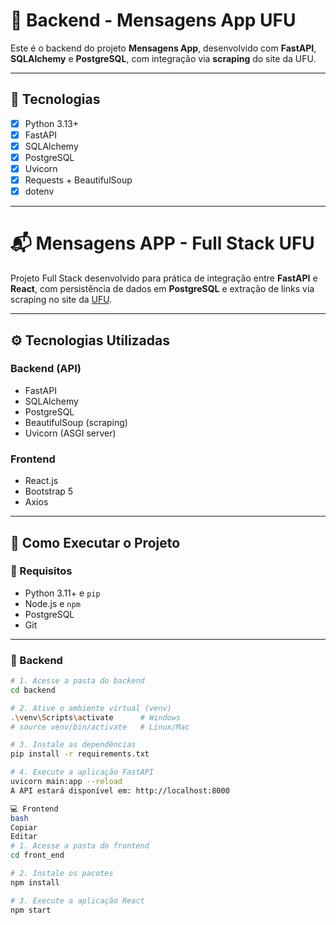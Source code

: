 # 🧠 Backend - Mensagens App UFU

Este é o backend do projeto **Mensagens App**, desenvolvido com **FastAPI**, **SQLAlchemy** e **PostgreSQL**, com integração via **scraping** do site da UFU.

---

## 🚀 Tecnologias

- [x] Python 3.13+
- [x] FastAPI
- [x] SQLAlchemy
- [x] PostgreSQL
- [x] Uvicorn
- [x] Requests + BeautifulSoup
- [x] dotenv

---

# 📬 Mensagens APP - Full Stack UFU

Projeto Full Stack desenvolvido para prática de integração entre **FastAPI** e **React**, com persistência de dados em **PostgreSQL** e extração de links via scraping no site da [UFU](https://ufu.br).

---


## ⚙️ Tecnologias Utilizadas

### Backend (API)
- FastAPI
- SQLAlchemy
- PostgreSQL
- BeautifulSoup (scraping)
- Uvicorn (ASGI server)

### Frontend
- React.js
- Bootstrap 5
- Axios

---

## 🚀 Como Executar o Projeto

### 🔧 Requisitos
- Python 3.11+ e `pip`
- Node.js e `npm`
- PostgreSQL
- Git

---

### 🐍 Backend

```bash
# 1. Acesse a pasta do backend
cd backend

# 2. Ative o ambiente virtual (venv)
.\venv\Scripts\activate      # Windows
# source venv/bin/activate   # Linux/Mac

# 3. Instale as dependências
pip install -r requirements.txt

# 4. Execute a aplicação FastAPI
uvicorn main:app --reload
A API estará disponível em: http://localhost:8000

💻 Frontend
bash
Copiar
Editar
# 1. Acesse a pasta do frontend
cd front_end

# 2. Instale os pacotes
npm install

# 3. Execute a aplicação React
npm start